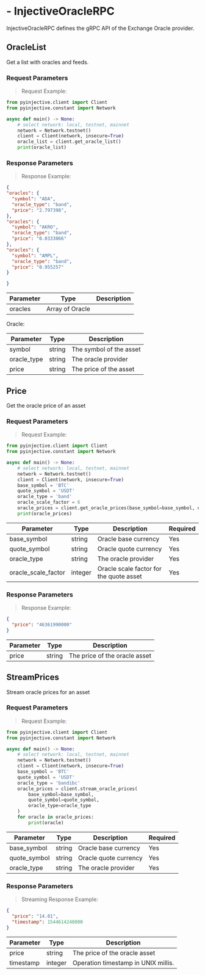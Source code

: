 # - InjectiveOracleRPC
InjectiveOracleRPC defines the gRPC API of the Exchange Oracle provider.


## OracleList

Get a list with oracles and feeds.

### Request Parameters
> Request Example:

``` python
from pyinjective.client import Client
from pyinjective.constant import Network

async def main() -> None:
    # select network: local, testnet, mainnet
    network = Network.testnet()
    client = Client(network, insecure=True)
    oracle_list = client.get_oracle_list()
    print(oracle_list)
```


### Response Parameters
> Response Example:

``` json
{
"oracles": {
  "symbol": "ADA",
  "oracle_type": "band",
  "price": "2.797398",
},
"oracles": {
  "symbol": "AKRO",
  "oracle_type": "band",
  "price": "0.0333066"
},
"oracles": {
  "symbol": "AMPL",
  "oracle_type": "band",
  "price": "0.955257"
}

}

```

|Parameter|Type|Description|
|----|----|----|
|oracles|Array of Oracle||

Oracle:

|Parameter|Type|Description|
|----|----|----|
|symbol|string|The symbol of the asset|
|oracle_type|string|The oracle provider|
|price|string|The price of the asset|


## Price

Get the oracle price of an asset

### Request Parameters
> Request Example:

``` python
from pyinjective.client import Client
from pyinjective.constant import Network

async def main() -> None:
    # select network: local, testnet, mainnet
    network = Network.testnet()
    client = Client(network, insecure=True)
    base_symbol = 'BTC'
    quote_symbol = 'USDT'
    oracle_type = 'band'
    oracle_scale_factor = 6
    oracle_prices = client.get_oracle_prices(base_symbol=base_symbol, quote_symbol=quote_symbol, oracle_type=oracle_type, oracle_scale_factor=oracle_scale_factor)
    print(oracle_prices)
```

|Parameter|Type|Description|Required|
|----|----|----|----|
|base_symbol|string|Oracle base currency|Yes|
|quote_symbol|string|Oracle quote currency|Yes|
|oracle_type|string|The oracle provider|Yes|
|oracle_scale_factor|integer|Oracle scale factor for the quote asset|Yes|


### Response Parameters
> Response Example:

``` json
{
  "price": "46361990000"
}
```

|Parameter|Type|Description|
|----|----|----|
|price|string|The price of the oracle asset|


## StreamPrices

Stream oracle prices for an asset

### Request Parameters
> Request Example:

``` python
from pyinjective.client import Client
from pyinjective.constant import Network

async def main() -> None:
    # select network: local, testnet, mainnet
    network = Network.testnet()
    client = Client(network, insecure=True)
    base_symbol = 'BTC'
    quote_symbol = 'USDT'
    oracle_type = 'bandibc'
    oracle_prices = client.stream_oracle_prices(
        base_symbol=base_symbol,
        quote_symbol=quote_symbol,
        oracle_type=oracle_type
    )
    for oracle in oracle_prices:
        print(oracle)
```

|Parameter|Type|Description|Required|
|----|----|----|----|
|base_symbol|string|Oracle base currency|Yes|
|quote_symbol|string|Oracle quote currency|Yes|
|oracle_type|string|The oracle provider|Yes|


### Response Parameters
> Streaming Response Example:

``` json
{
  "price": "14.01",
  "timestamp": 1544614248000
}
```

|Parameter|Type|Description|
|----|----|----|
|price|string|The price of the oracle asset|
|timestamp|integer|Operation timestamp in UNIX millis.|
